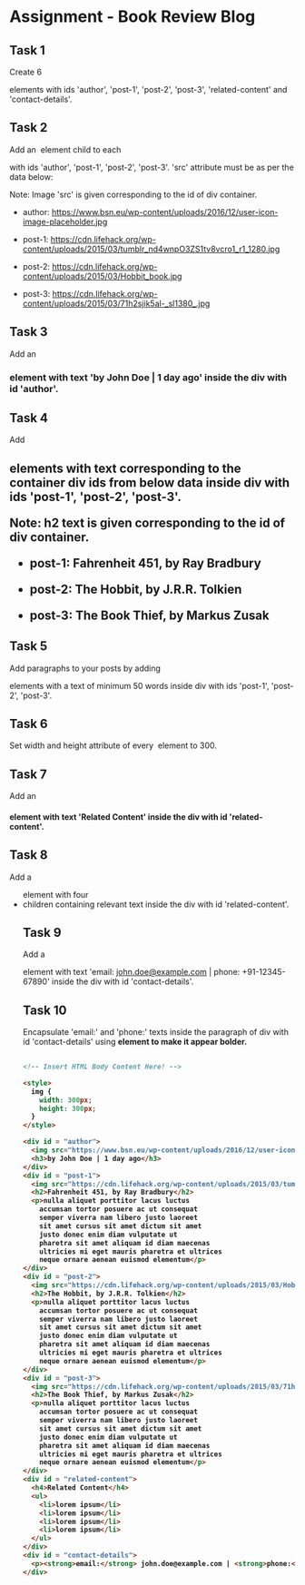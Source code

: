 # Assignment - Book Review Blog

## Task 1
Create 6 <div> elements with ids 'author', 'post-1', 'post-2', 'post-3', 'related-content' and 'contact-details'.

## Task 2
Add an <img> element child to each <div> with ids 'author', 'post-1', 'post-2', 'post-3'. 'src' attribute must be as per the data below:

Note: Image 'src' is given corresponding to the id of div container.

- author: https://www.bsn.eu/wp-content/uploads/2016/12/user-icon-image-placeholder.jpg

- post-1: https://cdn.lifehack.org/wp-content/uploads/2015/03/tumblr_nd4wnpO3ZS1tv8vcro1_r1_1280.jpg

- post-2: https://cdn.lifehack.org/wp-content/uploads/2015/03/Hobbit_book.jpg

- post-3: https://cdn.lifehack.org/wp-content/uploads/2015/03/71h2sjik5al-_sl1380_.jpg

## Task 3
Add an <h3> element with text 'by John Doe | 1 day ago' inside the div with id 'author'.

## Task 4
Add <h2> elements with text corresponding to the container div ids from below data inside div with ids 'post-1', 'post-2', 'post-3'.

Note: h2 text is given corresponding to the id of div container.

- post-1: Fahrenheit 451, by Ray Bradbury

- post-2: The Hobbit, by J.R.R. Tolkien

- post-3: The Book Thief, by Markus Zusak

## Task 5
Add paragraphs to your posts by adding <p> elements with a text of minimum 50 words inside div with ids 'post-1', 'post-2', 'post-3'.

## Task 6
Set width and height attribute of every <img> element to 300.

## Task 7
Add an <h4> element with text 'Related Content' inside the div with id 'related-content'.

## Task 8
Add a <ul> element with four <li> children containing relevant text inside the div with id 'related-content'.

## Task 9
Add a <p> element with text 'email: john.doe@example.com | phone: +91-12345-67890' inside the div with id 'contact-details'.

## Task 10
Encapsulate 'email:' and 'phone:' texts inside the paragraph of div with id 'contact-details' using <strong> element to make it appear bolder.
  
  
```html
  
<!-- Insert HTML Body Content Here! -->

<style>
  img {
    width: 300px;
    height: 300px;
  }
</style>

<div id = "author">
  <img src="https://www.bsn.eu/wp-content/uploads/2016/12/user-icon-image-placeholder.jpg" />
  <h3>by John Doe | 1 day ago</h3>
</div>
<div id = "post-1">
  <img src="https://cdn.lifehack.org/wp-content/uploads/2015/03/tumblr_nd4wnpO3ZS1tv8vcro1_r1_1280.jpg" />
  <h2>Fahrenheit 451, by Ray Bradbury</h2>
  <p>nulla aliquet porttitor lacus luctus 
    accumsan tortor posuere ac ut consequat 
    semper viverra nam libero justo laoreet 
    sit amet cursus sit amet dictum sit amet 
    justo donec enim diam vulputate ut 
    pharetra sit amet aliquam id diam maecenas 
    ultricies mi eget mauris pharetra et ultrices 
    neque ornare aenean euismod elementum</p>
</div>
<div id = "post-2">
  <img src="https://cdn.lifehack.org/wp-content/uploads/2015/03/Hobbit_book.jpg" />
  <h2>The Hobbit, by J.R.R. Tolkien</h2>
  <p>nulla aliquet porttitor lacus luctus 
    accumsan tortor posuere ac ut consequat 
    semper viverra nam libero justo laoreet 
    sit amet cursus sit amet dictum sit amet 
    justo donec enim diam vulputate ut 
    pharetra sit amet aliquam id diam maecenas 
    ultricies mi eget mauris pharetra et ultrices 
    neque ornare aenean euismod elementum</p>
</div>
<div id = "post-3">
  <img src="https://cdn.lifehack.org/wp-content/uploads/2015/03/71h2sjik5al-_sl1380_.jpg" />
  <h2>The Book Thief, by Markus Zusak</h2>
  <p>nulla aliquet porttitor lacus luctus 
    accumsan tortor posuere ac ut consequat 
    semper viverra nam libero justo laoreet 
    sit amet cursus sit amet dictum sit amet 
    justo donec enim diam vulputate ut 
    pharetra sit amet aliquam id diam maecenas 
    ultricies mi eget mauris pharetra et ultrices 
    neque ornare aenean euismod elementum</p>
</div>
<div id = "related-content">
  <h4>Related Content</h4>
  <ul>
    <li>lorem ipsum</li>
    <li>lorem ipsum</li>
    <li>lorem ipsum</li>
    <li>lorem ipsum</li>
  </ul>
</div>
<div id = "contact-details">
  <p><strong>email:</strong> john.doe@example.com | <strong>phone:</strong> +91-12345-67890</p>
</div>
``` 

